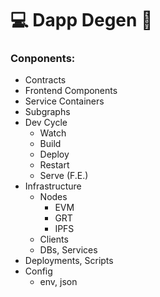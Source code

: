 # 💻 Dapp Degen 🦍

### Conponents:
- Contracts
- Frontend Components
- Service Containers
- Subgraphs
- Dev Cycle
  - Watch
  - Build
  - Deploy
  - Restart
  - Serve (F.E.)
- Infrastructure
  - Nodes
    - EVM
    - GRT
    - IPFS
  - Clients
  - DBs, Services
- Deployments, Scripts
- Config
  - env, json